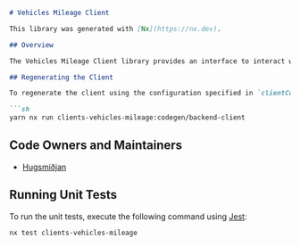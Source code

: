 ```markdown
# Vehicles Mileage Client

This library was generated with [Nx](https://nx.dev).

## Overview

The Vehicles Mileage Client library provides an interface to interact with Samgöngustofa's Vehicle Mileage Usage API. The client is automatically generated from an OpenAPI document provided in the x-road ecosystem.

## Regenerating the Client

To regenerate the client using the configuration specified in `clientConfig.json`, execute the following command:

```sh
yarn nx run clients-vehicles-mileage:codegen/backend-client
```

## Code Owners and Maintainers

- [Hugsmiðjan](https://github.com/orgs/island-is/teams/hugsmidjan)

## Running Unit Tests

To run the unit tests, execute the following command using [Jest](https://jestjs.io):

```sh
nx test clients-vehicles-mileage
```
```